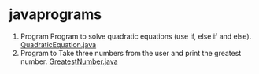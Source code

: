 # javaprograms

1. Program Program to solve quadratic equations (use if, else if and else). [QuadraticEquation.java](https://github.com/Pavithra369/javaprograms/blob/main/QuadraticEquation.java)
2. Program to Take three numbers from the user and print the greatest number. [GreatestNumber.java](https://github.com/Pavithra369/javaprograms/blob/main/GreatestNumber.java)
